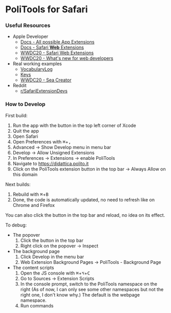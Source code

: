 # PoliTools for Safari

### Useful Resources

- Apple Developer
    - [Docs - All possible App Extensions](https://developer.apple.com/library/archive/documentation/General/Conceptual/ExtensibilityPG/index.html)
    - [Docs - Safari **Web** Extensions](https://developer.apple.com/documentation/safariservices/safari_web_extensions)
    - [WWDC20 - Safari Web Extensions](https://developer.apple.com/wwdc20/10665)
    - [WWDC20 - What's new for web developers](https://developer.apple.com/wwdc20/10663)
- Real working examples
    - [VocabularyLog](https://github.com/Appccessibility-Shox/VocabularyLog)
    - [Keys](https://github.com/Appccessibility-Shox/Keys)
    - [WWDC20 - Sea Creator](https://docs-assets.developer.apple.com/published/ad929d2b4e/DevelopingASafariWebExtension.zip)
- Reddit
    - [r/SafariExtensionDevs](https://www.reddit.com/r/SafariExtensionDevs/)

### How to Develop

First build:
1. Run the app with the button in the top left corner of Xcode
2. Quit the app
3. Open Safari
4. Open Preferences with <kbd>⌘</kbd>+<kbd>,</kbd>
5. Advanced -> Show Develop menu in menu bar
6. Develop -> Allow Unsigned Extensions
7. In Preferences -> Extensions -> enable PoliTools
8. Navigate to https://didattica.polito.it
9. Click on the PoliTools extension button in the top bar -> Always Allow on this domain

Next builds:
1. Rebuild with <kbd>⌘</kbd>+<kbd>B</kbd>
2. Done, the code is automatically updated, no need to refresh like on Chrome and Firefox

You can also click the button in the top bar and reload, no idea on its effect.

To debug:
- The popover
    1. Click the button in the top bar
	2. Right click on the popover -> Inspect
- The background page
    1. Click Develop in the menu bar
	2. Web Extension Background Pages -> PoliTools - Background Page
- The content scripts
    1. Open the JS console with <kbd>⌘</kbd>+<kbd>⌥</kbd>+<kbd>C</kbd>
    2. Go to Sources -> Extension Scripts
	3. In the console prompt, switch to the PoliTools namespace on the right (As of now, I can only see some other namespaces but not the right one, I don't know why.) The default is the webpage namespace.
	4. Run commands

